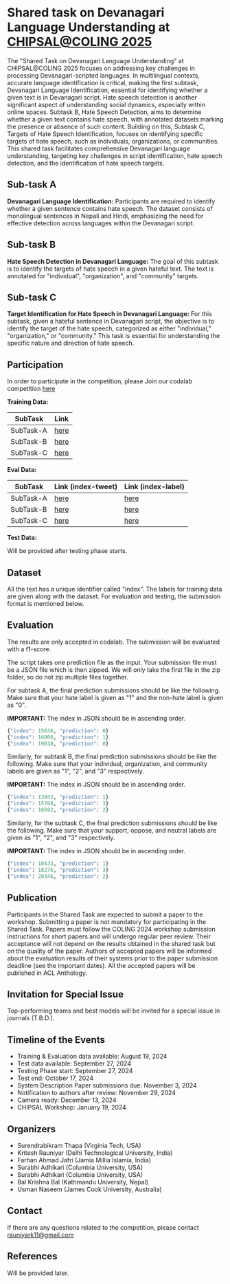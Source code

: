 # Shared task on Devanagari Language Understanding at  [CHIPSAL@COLING 2025](https://sites.google.com/view/chipsal/home) #

The "Shared Task on Devanagari Language Understanding" at CHIPSAL@COLING 2025 focuses on addressing key challenges in processing Devanagari-scripted languages. In multilingual contexts, accurate language identification is critical, making the first subtask, Devanagari Language Identification, essential for identifying whether a given text is in Devanagari script. Hate speech detection is another significant aspect of understanding social dynamics, especially within online spaces. Subtask B, Hate Speech Detection, aims to determine whether a given text contains hate speech, with annotated datasets marking the presence or absence of such content. Building on this, Subtask C, Targets of Hate Speech Identification, focuses on identifying specific targets of hate speech, such as individuals, organizations, or communities. This shared task facilitates comprehensive Devanagari language understanding, targeting key challenges in script identification, hate speech detection, and the identification of hate speech targets. 

## Sub-task A ##
<b> Devanagari Language Identification:</b> Participants are required to identify whether a given sentence contains hate speech. The dataset consists of monolingual sentences in Nepali and Hindi, emphasizing the need for effective detection across languages within the Devanagari script.

## Sub-task B ##
<b> Hate Speech Detection in Devanagari Language:</b> The goal of this subtask is to identify the targets of hate speech in a given hateful text. The text is annotated for "individual", "organization", and "community" targets.

## Sub-task C ##
<b> Target Identification for Hate Speech in Devanagari Language:</b> For this subtask, given a hateful sentence in Devanagari script, the objective is to identify the target of the hate speech, categorized as either "individual," "organization," or "community." This task is essential for understanding the specific nature and direction of hate speech.

## Participation ##

In order to participate in the competition, please Join our codalab competition [here](https://codalab.lisn.upsaclay.fr/competitions/20000)

**Training Data:**

| SubTask | Link |
|----------|----------|
| SubTask-A | [here](https://drive.google.com/file/d/1bjqQ7CHIGZpTB0aDinkry5sfCAUCMyx_/view?usp=sharing) |
| SubTask-B | [here](https://drive.google.com/file/d/16eaYd4ks4zyIIOHM91edZndrt9ogGBsu/view?usp=sharing) |
| SubTask-C | [here](https://drive.google.com/file/d/16gdvDM3jTIaym_oe79Di15ByCUwQMXOm/view?usp=sharing) |

**Eval Data:**


| SubTask | Link (index-tweet)| Link (index-label)|
|----------|----------|----------|
| SubTask-A | [here](https://drive.google.com/file/d/18SQ7JXd9tJQByUeQRYJz5CdUIJWqDoCk/view?usp=sharing) | [here](https://drive.google.com/file/d/1EaYACFTY9-LL0rux8Pl0ZxnErybpdRsC/view?usp=sharing) | 
| SubTask-B | [here](https://drive.google.com/file/d/1Scwkb6kI3CG-zzHbkWri1lcypUc68Zcz/view?usp=sharing) |[here](https://drive.google.com/file/d/15hdfMZshigvS1IpyA1bEVN6B65bZdw1g/view?usp=sharing) |
| SubTask-C | [here](https://drive.google.com/file/d/1s-iV5Qpp9--eoxqrjYhoi2LPL47W1MNw/view?usp=sharing) | [here](https://drive.google.com/file/d/1m_FXICq6PmPzO3SjTHqWuV8s-XMiRlYk/view?usp=sharing) |


**Test Data:**

Will be provided after testing phase starts.

## Dataset ## 
All the text has a unique identifier called "index". The labels for training data are given along with the dataset. For evaluation and testing, the submission format is mentioned below.

## Evaluation ## 

The results are only accepted in codalab. The submission will be evaluated with a f1-score.

The script takes one prediction file as the input. Your submission file must be a JSON file which is then zipped. We will only take the first file in the zip folder, so do not zip multiple files together. 


For subtask A, the final prediction submissions should be like the following. Make sure that your hate label is given as "1" and the non-hate label is given as "0".

<b>IMPORTANT:</b> The index in JSON should be in ascending order.
```python
{"index": 15636, "prediction": 0}
{"index": 16006, "prediction": 1}
{"index": 19818, "prediction": 0}
```

Similarly, for subtask B, the final prediction submissions should be like the following. Make sure that your individual, organization, and community labels are given as "1", "2", and "3" respectively.

<b>IMPORTANT:</b> The index in JSON should be in ascending order.
```python
{"index": 13943, "prediction": 1}
{"index": 15708, "prediction": 3}
{"index": 16692, "prediction": 2}
```


Similarly, for the subtask C, the final prediction submissions should be like the following. Make sure that your support, oppose, and neutral labels are given as "1", "2", and "3" respectively.

<b>IMPORTANT:</b> The index in JSON should be in ascending order.
```python
{"index": 10433, "prediction": 1}
{"index": 18276, "prediction": 3}
{"index": 20346, "prediction": 2}
```

## Publication ##
Participants in the Shared Task are expected to submit a paper to the workshop. Submitting a paper is not mandatory for participating in the Shared Task. Papers must follow the COLING 2024 workshop submission instructions for short papers and will undergo regular peer review. Their acceptance will not depend on the results obtained in the shared task but on the quality of the paper. Authors of accepted papers will be informed about the evaluation results of their systems prior to the paper submission deadline (see the important dates). All the accepted papers will be published in ACL Anthology.

## Invitation for Special Issue ##
Top-performing teams and best models will be invited for a special issue in journals (T.B.D.).

## Timeline of the Events ##
<ul>

<li>Training & Evaluation data available: August 19, 2024 </li>

<li>Test data available: September 27, 2024 </li>

<li>Testing Phase start: September 27, 2024 </li>

<li>Test end: October 17, 2024 </li>

<li>System Description Paper submissions due: November 3, 2024 </li>

<li>Notification to authors after review: November 29, 2024 </li>

<li>Camera ready: December 13, 2024 </li>

<li>CHIPSAL Workshop: January 19, 2024 </li>
</ul>

## Organizers ##
<ul>
<li> Surendrabikram Thapa (Virginia Tech, USA) </li>
<li> Kritesh Rauniyar (Delhi Technological University, India) </li>
<li> Farhan Ahmad Jafri (Jamia Millia Islamia, India) </li>
<li> Surabhi Adhikari (Columbia University, USA) </li>
<li> Surabhi Adhikari (Columbia University, USA) </li>
<li> Bal Krishna Bal (Kathmandu University, Nepal) </li>
<li> Usman Naseem (James Cook University, Australia) </li>
</ul>

## Contact ##
If there are any questions related to the competition, please contact rauniyark11@gmail.com

## References ##
Will be provided later.
